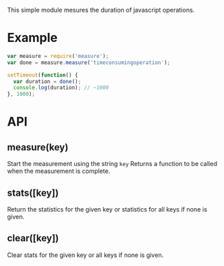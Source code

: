 This simple module mesures the duration of javascript operations. 

# Example

```javascript
var measure = require('measure');
var done = measure.measure('timeconsumingoperation');

setTimeout(function() {
  var duration = done();
  console.log(duration); // ~1000 
}, 1000);
```

# API

## measure(key)

Start the measurement using the string ```key```
Returns a function to be called when the measurement is complete.

## stats([key])

Return the statistics for the given key or statistics for all keys if none is given.

## clear([key])

Clear stats for the given key or all keys if none is given.
